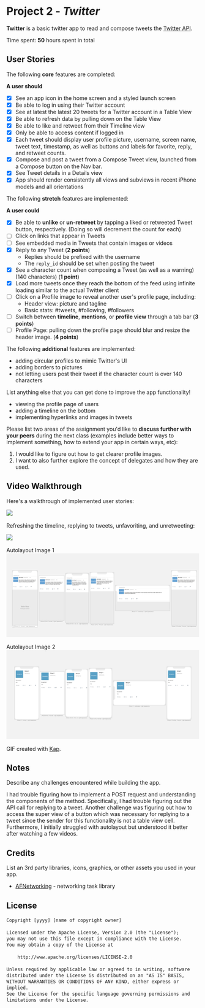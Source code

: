 # Project 2 - *Twitter*

**Twitter** is a basic twitter app to read and compose tweets the [Twitter API](https://apps.twitter.com/).

Time spent: **50** hours spent in total

## User Stories

The following **core** features are completed:

**A user should**

- [x] See an app icon in the home screen and a styled launch screen
- [x] Be able to log in using their Twitter account
- [x] See at latest the latest 20 tweets for a Twitter account in a Table View
- [x] Be able to refresh data by pulling down on the Table View
- [x] Be able to like and retweet from their Timeline view
- [x] Only be able to access content if logged in
- [x] Each tweet should display user profile picture, username, screen name, tweet text, timestamp, as well as buttons and labels for favorite, reply, and retweet counts.
- [x] Compose and post a tweet from a Compose Tweet view, launched from a Compose button on the Nav bar.
- [x] See Tweet details in a Details view
- [x] App should render consistently all views and subviews in recent iPhone models and all orientations

The following **stretch** features are implemented:

**A user could**

- [x] Be able to **unlike** or **un-retweet** by tapping a liked or retweeted Tweet button, respectively. (Doing so will decrement the count for each)
- [ ] Click on links that appear in Tweets
- [ ] See embedded media in Tweets that contain images or videos
- [x] Reply to any Tweet (**2 points**)
  - Replies should be prefixed with the username
  - The `reply_id` should be set when posting the tweet
- [x] See a character count when composing a Tweet (as well as a warning) (140 characters) (**1 point**)
- [x] Load more tweets once they reach the bottom of the feed using infinite loading similar to the actual Twitter client
- [ ] Click on a Profile image to reveal another user's profile page, including:
  - Header view: picture and tagline
  - Basic stats: #tweets, #following, #followers
- [ ] Switch between **timeline**, **mentions**, or **profile view** through a tab bar (**3 points**)
- [ ] Profile Page: pulling down the profile page should blur and resize the header image. (**4 points**)

The following **additional** features are implemented:
- adding circular profiles to mimic Twitter's UI
- adding borders to pictures
- not letting users post their tweet if the character count is over 140 characters

List anything else that you can get done to improve the app functionality!
- viewing the profile page of users
- adding a timeline on the bottom
- implementing hyperlinks and images in tweets

Please list two areas of the assignment you'd like to **discuss further with your peers** during the next class (examples include better ways to implement something, how to extend your app in certain ways, etc):

1. I would like to figure out how to get clearer profile images.
2. I want to also further explore the concept of delegates and how they are used.

## Video Walkthrough

Here's a walkthrough of implemented user stories:

![](https://github.com/shrevin/Twitter/blob/main/final.gif)

Refreshing the timeline, replying to tweets, unfavoriting, and unretweeting:

![](https://github.com/shrevin/Twitter/blob/main/ezgif.com-gif-maker.gif)

Autolayout Image 1
![alt text](https://github.com/shrevin/Twitter/blob/main/autolayout%20image%201.png)

Autolayout Image 2
![alt text](https://github.com/shrevin/Twitter/blob/main/autolayout%20image%202.png)

GIF created with [Kap](https://getkap.co/).

## Notes
Describe any challenges encountered while building the app.


I had trouble figuring how to implement a POST request and understanding the components of the method. Specifically, I had trouble figuring out the API call for replying to a tweet. Another challenge was figuring out how to access the super view of a button which was necessary for replying to a tweet since the sender for this functionality is not a table view cell. Furthermore, I initially struggled with autolayout but understood it better after watching a few videos. 

## Credits

List an 3rd party libraries, icons, graphics, or other assets you used in your app.

- [AFNetworking](https://github.com/AFNetworking/AFNetworking) - networking task library

## License

    Copyright [yyyy] [name of copyright owner]

    Licensed under the Apache License, Version 2.0 (the "License");
    you may not use this file except in compliance with the License.
    You may obtain a copy of the License at

        http://www.apache.org/licenses/LICENSE-2.0

    Unless required by applicable law or agreed to in writing, software
    distributed under the License is distributed on an "AS IS" BASIS,
    WITHOUT WARRANTIES OR CONDITIONS OF ANY KIND, either express or implied.
    See the License for the specific language governing permissions and
    limitations under the License.

